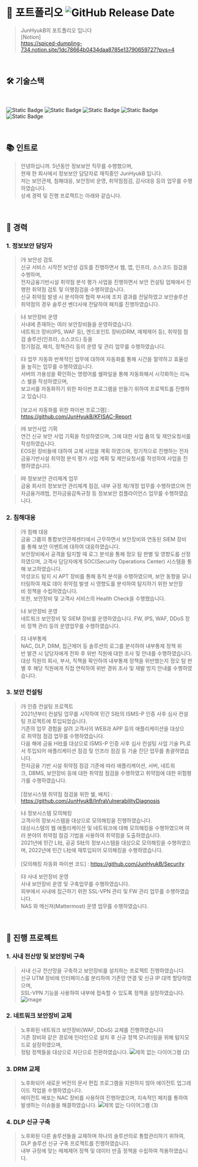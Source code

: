 # 🔖  포트폴리오  <img alt="GitHub Release Date" src="https://img.shields.io/github/release-date/SubtitleEdit/subtitleedit">

>  JunHyukB의 포트폴리오 입니다<br />
>  [Notion]<br />
>  https://spiced-dumpling-734.notion.site/1dc78664b0434daa8785e13790659727?pvs=4
<br />

##  🛠️ 기술스택
<br />
<p>
<img alt="Static Badge" src="https://img.shields.io/badge/python-3776AB?style=for-the-badge&logo=python&labelColor=white&color=yellow">
<img alt="Static Badge" src="https://img.shields.io/badge/kalilinux-557C94?style=for-the-badge&logo=kalilinux&labelColor=white&color=blue">
<img alt="Static Badge" src="https://img.shields.io/badge/springsecurity-7033FD?style=for-the-badge&logo=springsecurity&labelColor=white&color=7033FD">
  <img alt="Static Badge" src="https://img.shields.io/badge/jenkins-D24939?style=for-the-badge&logo=jenkins&labelColor=white&color=black">
  <img alt="Static Badge" src="https://img.shields.io/badge/fortinet-EE3124?style=for-the-badge&logo=fortinet&labelColor=white&color=red">
</p>
<br />

## 📚   인트로

>  안녕하십니까. 5년동안 정보보안 직무를 수행했으며,<br />
>  현재 한 회사에서 정보보안 담당자로 재직중인 JunHyukB 입니다.<br />
>  저는 보안관제, 침해대응, 보안장비 운영, 취약점점검, 감사대응 등의 업무를 수행하였습니다.<br />
>  상세 경력 및 진행 프로젝트는 아래와 같습니다.
<br />

## 📑  경력

### 1. 정보보안 담당자

>  ㈎  보안성 검토<br />
>  신규 서비스 시작전 보안성 검토를 진행하면서 웹, 앱, 인프라, 소스코드 점검을 수행하며,<br />
>  전자금융기반시설 취약점 분석 평가 사업을 진행하면서 보안 컨설팅 업체에서 진행한 취약점 검토 및 이행점검을 수행하였습니다.<br />
>  신규 취약점 발생 시 분석하여 협력 부서에 조치 결과를 전달하였고 보안솔루션 취약점의 경우 솔루션 벤더사에 전달하여 패치를 진행하였습니다.

>  ㈏ 보안장비 운영<br />
>  사내에 존재하는 여러 보안장비들을 운영하였습니다.<br />
>  네트워크 장비(IPS, WAF 등), 엔드포인트 장비(DRM, 매체제어 등), 취약점 점검 솔루션(인프라, 소스코드) 등을<br />
>  정기점검, 패치, 정책관리 등의 운영 및 관리 업무를 수행하였습니다.

>  ㈐  업무 자동화
>  반복적인 업무에 대하여 자동화를 통해 시간을 절약하고 효율성을 높히는 업무를 수행하였습니다.<br />
>  서버의 가용성을 확인하는 명령어를 쉘파일을 통해 자동화해서 시각화하는 리눅스 쉘을 작성하였으며,<br />
>  보고서를 자동화하기 위한 파이썬 프로그램을 만들기 위하여 프로젝트를 진행하고 있습니다.<br />
>  <br />
>  [보고서 자동화를 위한 파이썬 프로그램] : https://github.com/JunHyukB/KFISAC-Report

>  ㈑ 보안사업 기획<br />
>  연간 신규 보안 사업 기획을 작성하였으며, 그에 대한 사업 품의 및 제안요청서를 작성하였습니다.<br />
>  EOS된 장비들에 대하여 교체 사업을 계획 하였으며, 정기적으로 진행하는 전자금융기반시설 취약점 분석 평가 사업 계획 및 제안요청서를 작성하여 사업을 진행하였습니다.

>  ㈒ 정보보안 관리체계 업무<br />
>  금융 회사의 정보보안 관리체계 점검, 내부 규정 제/개정 업무를 수행하였으며 전자금융거래법, 전자금융감독규정 등 정보보안 컴플라이언스 업무를 수행하였습니다.

### 2. 침해대응

>  ㈎ 침해 대응<br />
>  금융 그룹의 통합보안관제센터에서 근무하면서 보안장비와 연동된 SIEM 장비를 통해 보안 이벤트에 대하여 대응하였습니다.<br />
>  보안장비에서 공격을 탐지할 때 로그 분석을 통해 정오 탐 판별 및 영향도를 산정하였으며, 고객사 담당자에게 SOC(Security Operations Center) 시스템을 통해 보고하였습니다.<br />
>  악성코드 탐지 시 APT 장비를 통해 동적 분석을 수행하였으며, 보안 동향을 모니터링하여 제로 데이 취약점 발생 시 영향도를 분석하여 탐지하기 위한 보안장비 정책을 수립하였습니다.<br />
>  또한, 보안장비 및 고객사 서비스의 Health Check을 수행했습니다.

>  ㈏ 보안장비 운영<br />
>  네트워크 보안장비 및 SIEM 장비를 운영하였습니다.
>  FW, IPS, WAF, DDoS 장비 정책 관리 등의 운영업무를 수행하였습니다.

>  ㈐ 내부통제<br />
>  NAC, DLP, DRM, 접근제어 등 솔루션의 로그를 분석하여 내부통제 정책 위반 발견 시 담당자에게 전파 후 위반 직원에 대한 조사 및 안내를 수행하였습니다.<br />
>  대상 직원의 회사, 부서, 직책을 확인하여 내부통제 정책을 위반했는지 정오 탐 판별 후 해당 직원에게 직접 연락하여 위반 경위 조사 및 재발 방지 안내를 수행하였습니다.<br />


### 3. 보안 컨설팅

>  ㈎ 인증 컨설팅 프로젝트<br />
>  2021년부터 컨설팅 업무를 시작하여 민간 S社의 ISMS-P 인증 사후 심사 컨설팅 프로젝트에 투입되었습니다.<br />
>  기존의 업무 경험을 살려 고객사의 WEB과 APP 등의 애플리케이션을 대상으로 취약점 점검 업무를 수행하였습니다.<br />
>  다음 해에 금융 H社를 대상으로 ISMS-P 인증 사후 심사 컨설팅 사업 기술 PL로서 투입되어 애플리케이션 점검 및 인프라 점검 등 기술 진단 업무를 총괄하였습니다.<br />
>  전자금융 기반 시설 취약점 점검 기준에 따라 애플리케이션, 서버, 네트워크, DBMS, 보안장비 등에 대한 취약점 점검을 수행하였고 취약점에 대한 위험평가를 수행하였습니다.<br />
>  <br />
>  [정보시스템 취약점 점검을 위한 쉘, 배치] : https://github.com/JunHyukB/InfraVulnerabilityDiagnosis

>  ㈏ 정보시스템 모의해킹<br />
>  고객사의 정보시스템을 대상으로 모의해킹을 진행하였습니다.<br />
>  대상시스템의 웹 애플리케이션 및 네트워크에 대해 모의해킹을 수행하였으며 여러 분야의 취약점 점검 기법을 사용하여 취약점을 도출하였습니다.<br />
>  2021년에 민간 L社, 공공 S社의 정보시스템을 대상으로 모의해킹을 수행하였으며, 2022년에 민간 L社에 재투입되어 모의해킹을 수행하였습니다.<br />
>  <br />
>  [모의해킹 자동화 파이썬 코드] : https://github.com/JunHyukB/Security

>  ㈐ 사내 보안장비 운영<br />
>  사내 보안장비 운영 및 구축업무를 수행하였습니다. <br />
>  외부에서 사내에 접근하기 위한 SSL-VPN 관리 및 FW 관리 업무를 수행하였습니다.<br />
>  NAS 와 메신져(Mattermost) 운영 업무를 수행하였습니다.<br />
<br />

##  📖  진행 프로젝트

###  1.  사내 전산망 및 보안장비 구축

>  사내 신규 전산망을 구축하고 보안장비를 설치하는 프로젝트 진행하였습니다.<br />
>  신규 UTM 장비에 인터페이스를 분리하여 기존망 연결 및 신규 IP 대역 할당하였으며,<br />
>  SSL-VPN 기능을 사용하여 내부에 접속할 수 있도록 정책을 설정하였습니다.<br />
>  ![image](https://github.com/JunHyukB/Portfolio/assets/33308124/c9f0ad9a-c523-4a28-a163-15335192a93a)

###  2.  네트워크 보안장비 교체

>  노후화된 네트워크 보안장비(WAF, DDoS) 교체를 진행하였습니다<br />
>  기존 장비와 같은 경로에 인라인으로 설치 후 신규 정책 모니터링을 위해 탐지모드로 설정하였으며,<br />
>  정탐 정책들을 대상으로 차단으로 전환하였습니다.
>  ![제목 없는 다이어그램 (2)](https://github.com/JunHyukB/Portfolio/assets/33308124/f9f78301-c916-43ea-87bf-e8a6ed269750)


###  3.  DRM 교체

>  노후화되어 새로운 버전의 문서 편집 프로그램을 지원하지 않아 에이전트 업그레이드 작업을 수행하였습니다.<br />
>  에이전트 배포는 NAC 장비를 사용하여 진행하였으며, 지속적인 패치를 통하여 발생하는 이슈들을 해결하였습니다.
>  ![제목 없는 다이어그램 (3)](https://github.com/JunHyukB/Portfolio/assets/33308124/a04d0edc-94fd-4929-afeb-c8976a673237)


###  4.  DLP 신규 구축

>  노후화된 다른 솔루션들을 교체하며 하나의 솔루션의로 통합관리하기 위하여,<br />
>  DLP 솔루션 신규 구축 프로젝트를 진행하였습니다.<br />
>  내부 규정에 맞는 매체제어 정책 및 데이터 반출 정책을 수립하여 적용하였습니다.
